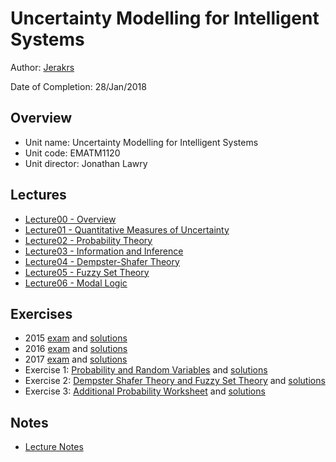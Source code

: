 # Uncertainty Modelling for Intelligent Systems

Author: [Jerakrs](http://jerakrs.com/)

Date of Completion: 28/Jan/2018


## Overview

* Unit name: Uncertainty Modelling for Intelligent Systems
* Unit code: EMATM1120
* Unit director: Jonathan Lawry


## Lectures

* [Lecture00 - Overview](https://github.com/JeraKrs/Notes/blob/master/Uncertainty%20Modelling%20for%20Intelligent%20Systems/Lectures/00-Overview.pdf)
* [Lecture01 - Quantitative Measures of Uncertainty](https://github.com/JeraKrs/Notes/blob/master/Uncertainty%20Modelling%20for%20Intelligent%20Systems/Lectures/01-Quantitative%20Measures.pdf)
* [Lecture02 - Probability Theory](https://github.com/JeraKrs/Notes/blob/master/Uncertainty%20Modelling%20for%20Intelligent%20Systems/Lectures/02-Probability%20Theory.pdf)
* [Lecture03 - Information and Inference](https://github.com/JeraKrs/Notes/blob/master/Uncertainty%20Modelling%20for%20Intelligent%20Systems/Lectures/03-Information%20and%20Inference.pdf)
* [Lecture04 - Dempster-Shafer Theory](https://github.com/JeraKrs/Notes/blob/master/Uncertainty%20Modelling%20for%20Intelligent%20Systems/Lectures/04-Dempster-Shafer%20Theory.pdf)
* [Lecture05 - Fuzzy Set Theory](https://github.com/JeraKrs/Notes/blob/master/Uncertainty%20Modelling%20for%20Intelligent%20Systems/Lectures/05-Fuzzy%20Set%20Theory.pdf)
* [Lecture06 - Modal Logic](https://github.com/JeraKrs/Notes/blob/master/Uncertainty%20Modelling%20for%20Intelligent%20Systems/Lectures/06-Modal%20Logic.pdf)


## Exercises

* 2015 [exam](https://github.com/JeraKrs/Notes/blob/master/Uncertainty%20Modelling%20for%20Intelligent%20Systems/Exercises/UncExam-2015.pdf) and [solutions](https://github.com/JeraKrs/Notes/blob/master/Uncertainty%20Modelling%20for%20Intelligent%20Systems/Exercises/UncExamSol-2015.pdf)
* 2016 [exam](https://github.com/JeraKrs/Notes/blob/master/Uncertainty%20Modelling%20for%20Intelligent%20Systems/Exercises/UncExam-2016.pdf) and [solutions](https://github.com/JeraKrs/Notes/blob/master/Uncertainty%20Modelling%20for%20Intelligent%20Systems/Exercises/UncExamSol-2016.pdf)
* 2017 [exam](https://github.com/JeraKrs/Notes/blob/master/Uncertainty%20Modelling%20for%20Intelligent%20Systems/Exercises/UncExam-2017.pdf) and [solutions](https://github.com/JeraKrs/Notes/blob/master/Uncertainty%20Modelling%20for%20Intelligent%20Systems/Exercises/UncExamSol-2017.pdf)
* Exercise 1: [Probability and Random Variables](https://github.com/JeraKrs/Notes/blob/master/Uncertainty%20Modelling%20for%20Intelligent%20Systems/Exercises/UncExer-01.pdf) and [solutions](https://github.com/JeraKrs/Notes/blob/master/Uncertainty%20Modelling%20for%20Intelligent%20Systems/Exercises/UncExerSol-01.pdf)
* Exercise 2: [Dempster Shafer Theory and Fuzzy Set Theory](https://github.com/JeraKrs/Notes/blob/master/Uncertainty%20Modelling%20for%20Intelligent%20Systems/Exercises/UncExer-02.pdf) and [solutions](https://github.com/JeraKrs/Notes/blob/master/Uncertainty%20Modelling%20for%20Intelligent%20Systems/Exercises/UncExerSol-02.pdf)
* Exercise 3: [Additional Probability Worksheet](https://github.com/JeraKrs/Notes/blob/master/Uncertainty%20Modelling%20for%20Intelligent%20Systems/Exercises/UncExer-03.pdf) and [solutions](https://github.com/JeraKrs/Notes/blob/master/Uncertainty%20Modelling%20for%20Intelligent%20Systems/Exercises/UncExerSol-03.pdf)


## Notes

* [Lecture Notes]()



